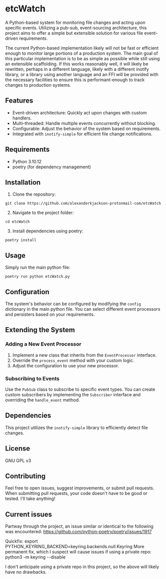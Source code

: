 # etcWatch 

A Python-based system for monitoring file changes and acting upon specific events. Utilizing a pub-sub, event-sourcing architecture, this project aims to offer a simple but extensible solution for various file event-driven requirements.

The current Python-based implementation likely will not be fast or efficient enough to monitor large portions of a production system. The main goal of this particular implementation is to be as simple as possible while still using an extensible scaffolding. If this works reasonably well, it will likely be rewritten, perhaps in a different language, likely with a different inotify library, or a library using another language and an FFI will be provided with the necessary facilities to ensure this is performant-enough to track changes to production systems.

## Features

- Event-driven architecture: Quickly act upon changes with custom handlers.
- Multi-threaded: Handle multiple events concurrently without blocking.
- Configurable: Adjust the behavior of the system based on requirements.
- Integrated with `inotify-simple` for efficient file change notifications.

## Requirements

- Python 3.10.12
- poetry (for dependency management)

## Installation

1. Clone the repository:
```
git clone https://github.com/alexanderkjackson-protonmail-com/etcWatch
```

2. Navigate to the project folder:
```
cd etcWatch 
```

3. Install dependencies using poetry:
```
poetry install
```

## Usage

Simply run the main python file:

```
poetry run python etcWatch.py 
```

## Configuration

The system's behavior can be configured by modifying the `config` dictionary in the main python file. You can select different event processors and persisters based on your requirements.

## Extending the System

### Adding a New Event Processor

1. Implement a new class that inherits from the `EventProcessor` interface.
2. Override the `process_event` method with your custom logic.
3. Adjust the configuration to use your new processor.

### Subscribing to Events

Use the `PubSub` class to subscribe to specific event types. You can create custom subscribers by implementing the `Subscriber` interface and overriding the `handle_event` method.

## Dependencies

This project utilizes the `inotify-simple` library to efficiently detect file changes.

## License

GNU GPL v3

## Contributing

Feel free to open issues, suggest improvements, or submit pull requests. When submitting pull requests, your code doesn't have to be good or tested. I'll take anything!

## Current issues
Partway through the project, an issue similar or identical to the following
was encountered: https://github.com/python-poetry/poetry/issues/1917

Quickfix: export PYTHON_KEYRING_BACKEND=keyring.backends.null.Keyring
More permanent fix, which I suspect will cause issues if using a private repo: python3 -m keyring --disable

I don't anticipate using a private repo in this project, so the above will likely have no drawbacks.
